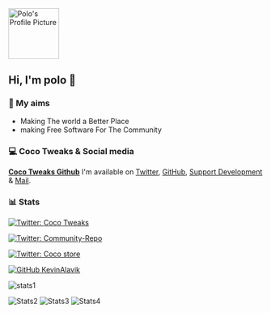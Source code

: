 <img src="https://ai.cocotweaks.net/coc.png" width=100 alt="Polo's Profile Picture">

## Hi, I'm polo 👋

### 🎯 My aims
- Making The world a Better Place
- making Free Software For The Community

### 💻 Coco Tweaks & Social media
**[Coco Tweaks Github](https://github.com/cocotweaks)**
I'm available on [Twitter](https://twitter.com/cocotweaks), [GitHub](https://github.com/4kplayeee/), [Support Development](https://donations.cocotweaks.net) & [Mail](mailto:roarijo89@cocotweaks.net).

### 📊 Stats

[![Twitter: Coco Tweaks](https://img.shields.io/twitter/follow/cocotweaks?style=social)](https://twitter.com/cocotweaks)

[![Twitter: Community-Repo](https://img.shields.io/twitter/follow/RepoCoco?style=social)](https://twitter.com/RepoCoco)

[![Twitter: Coco store](https://img.shields.io/twitter/follow/Saleor_repo?style=social)](https://twitter.com/Saleor_repo)

[![GitHub KevinAlavik](https://img.shields.io/github/followers/4kplayeee?label=follow&style=social)](https://github.com/4kplayeee)

![stats1](https://github-readme-stats.vercel.app/api?username=4kplayeee&theme=radical&show_icons=true&count_private=true)

![Stats2](https://github-profile-summary-cards.vercel.app/api/cards/repos-per-language?username=4kplayeee&theme=solarized_dark)
![Stats3](https://github-profile-summary-cards.vercel.app/api/cards/most-commit-language?username=4kplayeee&theme=solarized_dark)
![Stats4](https://github-profile-summary-cards.vercel.app/api/cards/profile-details?username=4kplayeee&theme=solarized_dark)

